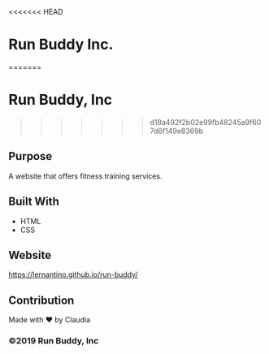 <<<<<<< HEAD
# Run Buddy Inc.
=======
# Run Buddy, Inc
>>>>>>> d18a492f2b02e99fb48245a9f607d6f149e8369b

## Purpose
A website that offers fitness training services. 

## Built With
* HTML
* CSS

## Website
https://lernantino.github.io/run-buddy/

## Contribution
Made with ❤️ by Claudia

### ©️2019 Run Buddy, Inc 
